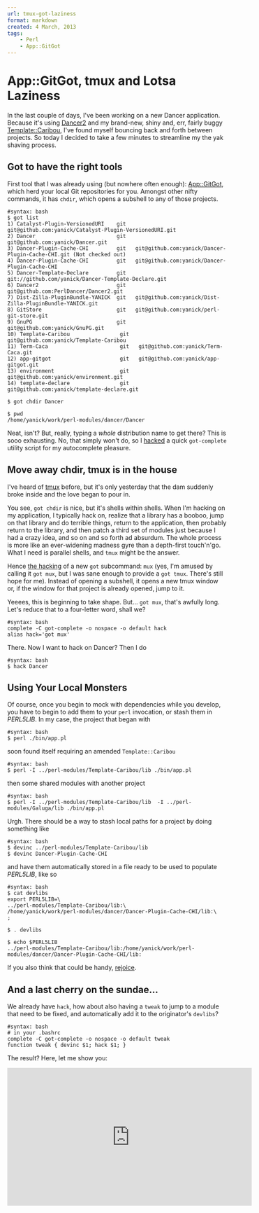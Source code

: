 ```yaml
---
url: tmux-got-laziness
format: markdown
created: 4 March, 2013
tags:
    - Perl
    - App::GitGot
---
```


# App::GitGot, tmux and Lotsa Laziness

In the last couple of days, I've been working on a new Dancer application.
Because it's using [Dancer2](cpan) and my brand-new, shiny and, err,
fairly buggy [Template::Caribou](cpan), I've found myself bouncing back
and forth between projects. So today I decided to take a few minutes to 
streamline my the yak shaving process.

## Got to have the right tools

First tool that I was already using (but nowhere often enough):
[App::GitGot](cpan), which herd your local Git repositories 
for you. Amongst other nifty commands, it has `chdir`, which opens
a subshell to any of those projects.

    #syntax: bash
    $ got list
    1) Catalyst-Plugin-VersionedURI    git   git@github.com:yanick/Catalyst-Plugin-VersionedURI.git
    2) Dancer                          git   git@github.com:yanick/Dancer.git
    3) Dancer-Plugin-Cache-CHI         git   git@github.com:yanick/Dancer-Plugin-Cache-CHI.git (Not checked out)
    4) Dancer-Plugin-Cache-CHI         git   git@github.com:yanick/Dancer-Plugin-Cache-CHI
    5) Dancer-Template-Declare         git   git://github.com/yanick/Dancer-Template-Declare.git
    6) Dancer2                         git   git@github.com:PerlDancer/Dancer2.git
    7) Dist-Zilla-PluginBundle-YANICK  git   git@github.com:yanick/Dist-Zilla-PluginBundle-YANICK.git
    8) GitStore                        git   git@github.com:yanick/perl-git-store.git
    9) GnuPG                           git   git@github.com:yanick/GnuPG.git
    10) Template-Caribou                git   git@github.com:yanick/Template-Caribou
    11) Term-Caca                       git   git@github.com:yanick/Term-Caca.git
    12) app-gitgot                      git   git@github.com:yanick/app-gitgot.git
    13) environment                     git   git@github.com:yanick/environment.git
    14) template-declare                git   git@github.com:yanick/template-declare.git

    $ got chdir Dancer

    $ pwd
    /home/yanick/work/perl-modules/dancer/Dancer

Neat, isn't? But, really, typing a *whole* distribution name to get there? This is
sooo exhausting. No, that simply won't do, so I [hacked][got-complete] a quick `got-complete` utility
script for my autocomplete pleasure.

## Move away chdir, tmux is in the house

I've heard of [tmux][tmux] before, but it's only yesterday that the dam
suddenly broke inside and the love began to pour in. 

You see, `got chdir` is
nice, but it's shells within shells. When I'm hacking on my application, I
typically hack on, realize that a library has a booboo, jump on that library
and do terrible things, return to the application, then probably return to the
library, and then patch a third set of modules just because I had a crazy
idea, and so on and so forth ad absurdum. The whole process is more like an
ever-widening madness gyre than a depth-first touch'n'go. What I need is
parallel shells, and `tmux` might be the answer.

Hence [the hacking][got-tmux] of a new `got` subcommand: `mux` (yes, I'm
amused by calling it `got mux`, but I was sane enough to
provide a `got tmux`. There's still hope for me). Instead of opening a
subshell, it opens a new tmux window or, if the window for that project is
already opened, jump to it.

Yeeees, this is beginning to take shape. But... `got mux`, that's awfully
long. Let's reduce that to a four-letter word, shall we?

    #syntax: bash
    complete -C got-complete -o nospace -o default hack
    alias hack='got mux'

There. Now I want to hack on Dancer? Then I do

    #syntax: bash
    $ hack Dancer

## Using Your Local Monsters

Of course, once you begin to mock with dependencies while you develop, you
have to begin to add them to your `perl` invocation, or stash them in
*PERL5LIB*. In my case, the project that began with

    #syntax: bash
    $ perl ./bin/app.pl

soon found itself requiring an amended `Template::Caribou`

    #syntax: bash
    $ perl -I ../perl-modules/Template-Caribou/lib ./bin/app.pl

then some shared modules with another project

    #syntax: bash
    $ perl -I ../perl-modules/Template-Caribou/lib  -I ../perl-modules/Galuga/lib ./bin/app.pl

Urgh. There should be a way to stash local paths for a project by doing
something like


    #syntax: bash
    $ devinc ../perl-modules/Template-Caribou/lib
    $ devinc Dancer-Plugin-Cache-CHI

and have them automatically stored in a file ready to be used to populate
*PERL5LIB*, like so

    #syntax: bash
    $ cat devlibs 
    export PERL5LIB=\
    ../perl-modules/Template-Caribou/lib:\
    /home/yanick/work/perl-modules/dancer/Dancer-Plugin-Cache-CHI/lib:\
    ;

    $ . devlibs 

    $ echo $PERL5LIB
    ../perl-modules/Template-Caribou/lib:/home/yanick/work/perl-modules/dancer/Dancer-Plugin-Cache-CHI/lib:

If you also think that could be handy, [rejoice][devinc].

## And a last cherry on the sundae...

We already have `hack`, how about also having a `tweak` to jump to a module
that need to be fixed, and automatically add it to the originator's `devlibs`?

    #syntax: bash
    # in your .bashrc
    complete -C got-complete -o nospace -o default tweak
    function tweak { devinc $1; hack $1; }

The result? Here, let me show you:

<div align="center">
<iframe width="560" height="315" src="http://www.youtube.com/embed/VHRD1RYKoc0" frameborder="0" allowfullscreen="allowfullscreen"></iframe>
</div>


[devinc]: https://github.com/yanick/environment/commit/fe505779173c694b715bf1f83f06cc9dd7696dd7
[got-tmux]: https://github.com/yanick/app-gitgot/tree/got-mux
[got-complete]: https://github.com/yanick/app-gitgot/tree/got-complete
[tmux]: http://tmux.sourceforge.net/

